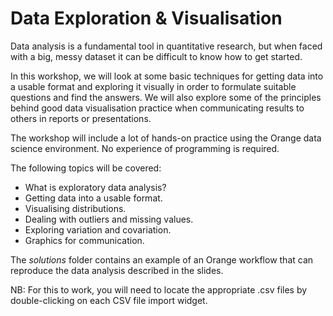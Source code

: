 # Data Exploration & Visualisation


Data analysis is a fundamental tool in quantitative research, but when faced with a big, messy dataset it can be difficult to know how to get started.

In this workshop, we will look at some basic techniques for getting data into a usable format and exploring it visually in order to formulate suitable questions and find the answers. We will also explore some of the principles behind good data visualisation practice when communicating results to others in reports or presentations.

The workshop will include a lot of hands-on practice using the Orange data science environment. No experience of programming is required.

The following topics will be covered:

- What is exploratory data analysis?
- Getting data into a usable format.
- Visualising distributions.
- Dealing with outliers and missing values.
- Exploring variation and covariation. 
- Graphics for communication.


The *solutions* folder contains an example of an Orange workflow that can reproduce the data analysis described in the slides. 

NB: For this to work, you will need to locate the appropriate .csv files by double-clicking on each CSV file import widget.
